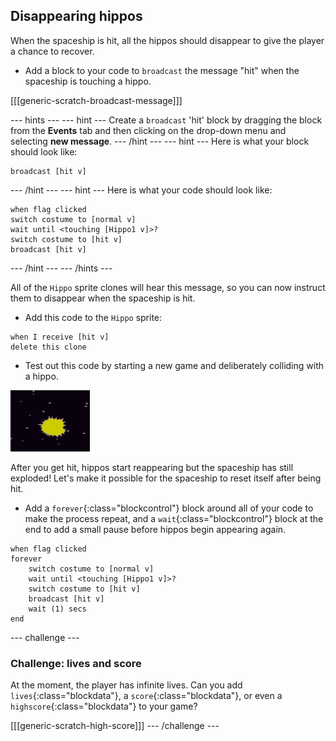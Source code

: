 ## Disappearing hippos

When the spaceship is hit, all the hippos should disappear to give the player a chance to recover.

+ Add a block to your code to `broadcast` the message "hit" when the spaceship is touching a hippo.

[[[generic-scratch-broadcast-message]]]

--- hints ---
--- hint ---
Create a `broadcast` 'hit' block by dragging the block from the **Events** tab and then clicking on the drop-down menu and selecting **new message**.
--- /hint ---
--- hint ---
Here is what your block should look like:
```blocks
broadcast [hit v]
```
--- /hint ---
--- hint ---
Here is what your code should look like:

```blocks
when flag clicked
switch costume to [normal v]
wait until <touching [Hippo1 v]>?
switch costume to [hit v]
broadcast [hit v]
```
--- /hint ---
--- /hints ---

All of the `Hippo` sprite clones will hear this message, so you can now instruct them to disappear when the spaceship is hit.

+ Add this code to the `Hippo` sprite:

```blocks
when I receive [hit v]
delete this clone
```

+ Test out this code by starting a new game and deliberately colliding with a hippo.

![screenshot](images/invaders-hippo-collide.png)

After you get hit, hippos start reappearing but the spaceship has still exploded! Let's make it possible for the spaceship to reset itself after being hit.

+ Add a `forever`{:class="blockcontrol"} block around all of your code to make the process repeat, and a `wait`{:class="blockcontrol"} block at the end to add a small pause before hippos begin appearing again.

```blocks
when flag clicked
forever
    switch costume to [normal v]
    wait until <touching [Hippo1 v]>?
    switch costume to [hit v]
    broadcast [hit v]
    wait (1) secs
end
```

--- challenge ---
### Challenge: lives and score

At the moment, the player has infinite lives. Can you add `lives`{:class="blockdata"}, a `score`{:class="blockdata"}, or even a `highscore`{:class="blockdata"} to your game?

[[[generic-scratch-high-score]]]
--- /challenge ---

